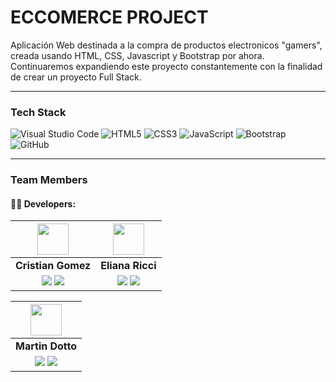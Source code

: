 # ECCOMERCE PROJECT
Aplicación Web destinada a la compra de productos electronicos "gamers", creada usando HTML, CSS, Javascript y Bootstrap por ahora. Continuaremos expandiendo este proyecto constantemente con la finalidad de crear un proyecto Full Stack.

<hr/>

### Tech Stack

![Visual Studio Code](https://img.shields.io/badge/Visual_Studio_Code-22A7F2?style=for-the-badge&logo=Visual%20studio&logoColor=white)
![HTML5](https://img.shields.io/badge/HTML5-E34F26?style=for-the-badge&logo=html5&logoColor=white)
![CSS3](https://img.shields.io/badge/CSS3-1572B6?style=for-the-badge&logo=css3&logoColor=white)
![JavaScript](https://img.shields.io/badge/JavaScript-F7DF1E?style=for-the-badge&logo=javascript&logoColor=black)
![Bootstrap](https://img.shields.io/badge/Bootstrap-563D7C?style=for-the-badge&logo=bootstrap&logoColor=white)
![GitHub](https://img.shields.io/badge/GitHub-100000?style=for-the-badge&logo=github&logoColor=white)

<hr/>

### Team Members

#### 🧑‍💻 Developers:

| <img src="https://avatars.githubusercontent.com/u/134754887?s=400&u=33546e6f975dc6eaf1cf0fb83e1a7c7e3f889354&v=4" width=50>| <img src="https://avatars.githubusercontent.com/u/117772521?v=4" width=50> |
|:-:|:-:|
| **Cristian Gomez** | **Eliana Ricci**|
| <a href="https://github.com/Cristian-Maxi"><img src="https://img.shields.io/badge/github-%23121011.svg?&style=for-the-badge&logo=github&logoColor=white"/></a> <a href="https://www.linkedin.com/in/cristian-gomez-montenegro/"><img src="https://img.shields.io/badge/linkedin%20-%230077B5.svg?&style=for-the-badge&logo=linkedin&logoColor=white"/></a> | <a href="https://github.com/eliana-r-2022"><img src="https://img.shields.io/badge/github-%23121011.svg?&style=for-the-badge&logo=github&logoColor=white"/></a> <a href="https://www.linkedin.com/in/eliana-ricci-23996767"><img src="https://img.shields.io/badge/linkedin%20-%230077B5.svg?&style=for-the-badge&logo=linkedin&logoColor=white"/></a> 

| <img src="https://avatars.githubusercontent.com/u/123701234?v=4" width=50>|
|:-:|
| **Martin Dotto** |
| <a href="https://github.com/tinchila"><img src="https://img.shields.io/badge/github-%23121011.svg?&style=for-the-badge&logo=github&logoColor=white"/></a> <a href=""><img src="https://img.shields.io/badge/linkedin%20-%230077B5.svg?&style=for-the-badge&logo=linkedin&logoColor=white"/></a> |
